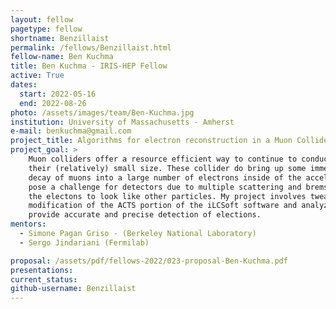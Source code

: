 ```yaml
---
layout: fellow
pagetype: fellow
shortname: Benzillaist
permalink: /fellows/Benzillaist.html
fellow-name: Ben Kuchma
title: Ben Kuchma - IRIS-HEP Fellow
active: True
dates:
  start: 2022-05-16
  end: 2022-08-26
photo: /assets/images/team/Ben-Kuchma.jpg
institution: University of Massachusetts - Amherst
e-mail: benkuchma@gmail.com
project_title: Algorithms for electron reconstruction in a Muon Collider
project_goal: >
    Muon colliders offer a resource efficient way to continue to conduct experiments science due to
    their (relatively) small size. These collider do bring up some immediate concerns such as the
    decay of muons into a large number of electrons inside of the accelerator loop. These electrons
    pose a challenge for detectors due to multiple scattering and bremsstrahlung effects which cause
    the electons to look like other particles. My project involves tweaking of input variables and
    modification of the ACTS portion of the iLCSoft software and analyzing the output in order to
    provide accurate and precise detection of elections.
mentors:
  - Simone Pagan Griso - (Berkeley National Laboratory)
  - Sergo Jindariani (Fermilab)

proposal: /assets/pdf/fellows-2022/023-proposal-Ben-Kuchma.pdf
presentations:
current_status:
github-username: Benzillaist
---
```

